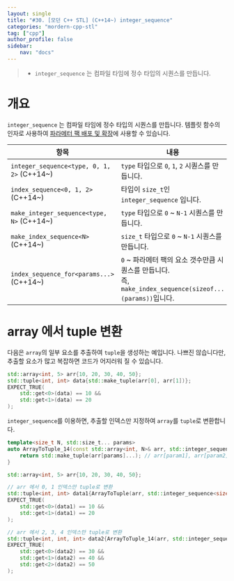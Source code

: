 ```yaml
---
layout: single
title: "#30. [모던 C++ STL] (C++14~) integer_sequence"
categories: "mordern-cpp-stl"
tag: ["cpp"]
author_profile: false
sidebar: 
    nav: "docs"
---
```


> * `integer_sequence` 는 컴파일 타임에 정수 타입의 시퀀스를 만듭니다.

# 개요

`integer_sequence` 는 컴파일 타임에 정수 타입의 시퀀스를 만듭니다. 템플릿 함수의 인자로 사용하여 [파라메터 팩 배포 및 확장](https://tango1202.github.io/mordern-cpp/mordern-cpp-variadic-template/#%ED%8C%8C%EB%9D%BC%EB%A9%94%ED%84%B0-%ED%8C%A9-%EB%B0%B0%ED%8F%AC-%EB%B0%8F-%ED%99%95%EC%9E%A5)에 사용할 수 있습니다.

|항목|내용|
|--|--|
|`integer_sequence<type, 0, 1, 2>` (C++14~)|`type` 타입으로 `0`, `1`, `2` 시퀀스를 만듭니다.|
|`index_sequence<0, 1, 2>` (C++14~)|타입이 `size_t`인 `integer_sequence` 입니다.|
|`make_integer_sequence<type, N>` (C++14~)|`type` 타입으로 `0` ~ `N-1` 시퀀스를 만듭니다.|
|`make_index_sequence<N>` (C++14~)|`size_t` 타입으로 `0` ~ `N-1` 시퀀스를 만듭니다.|
|`index_sequence_for<params...>` (C++14~)|`0` ~ 파라메터 팩의 요소 갯수만큼 시퀀스를 만듭니다.<br/>즉, `make_index_sequence(sizeof...(params))`입니다.|

# array 에서 tuple 변환

다음은 `array`의 일부 요소를 추출하여 `tuple`을 생성하는 예입니다. 나쁘진 않습니다만, 추출할 요소가 많고 복잡하면 코드가 어지러워 질 수 있습니다.

```cpp
std::array<int, 5> arr{10, 20, 30, 40, 50};
std::tuple<int, int> data{std::make_tuple(arr[0], arr[1])};
EXPECT_TRUE(
    std::get<0>(data) == 10 &&
    std::get<1>(data) == 20 
); 
```

`integer_sequence`를 이용하면, 추출할 인덱스만 지정하여 `array`를 `tuple`로 변환합니다.

```cpp
template<size_t N, std::size_t... params>
auto ArrayToTuple_14(const std::array<int, N>& arr, std::integer_sequence<size_t, params...>) {
    return std::make_tuple(arr[params]...); // arr[param1], arr[param2], arr[param3] 등으로 전개됨 
}

std::array<int, 5> arr{10, 20, 30, 40, 50};    

// arr 에서 0, 1 인덱스만 tuple로 변환
std::tuple<int, int> data1{ArrayToTuple(arr, std::integer_sequence<size_t, 0, 1>{})};
EXPECT_TRUE(
    std::get<0>(data1) == 10 &&
    std::get<1>(data1) == 20 
); 

// arr 에서 2, 3, 4 인덱스만 tuple로 변환
std::tuple<int, int, int> data2{ArrayToTuple_14(arr, std::integer_sequence<size_t, 2, 3, 4>{})};
EXPECT_TRUE(
    std::get<0>(data2) == 30 &&
    std::get<1>(data2) == 40 &&
    std::get<2>(data2) == 50 
); 
```